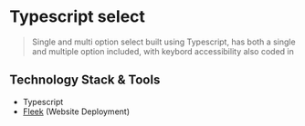 # Typescript select
> Single and multi option select built using Typescript, has both a single and multiple option included, with keybord accessibility also coded in

## Technology Stack & Tools

- Typescript
- [Fleek](https://gokou-tsselect.on.fleek.co) (Website Deployment)
